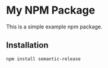 # My NPM Package

This is a simple example npm package.

## Installation

```bash
npm install semantic-release
```
